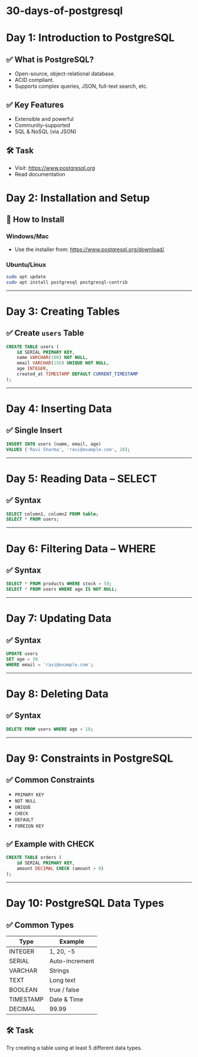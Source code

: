 # 30-days-of-postgresql

# Day 1: Introduction to PostgreSQL

## ✅ What is PostgreSQL?

- Open-source, object-relational database.
- ACID compliant.
- Supports complex queries, JSON, full-text search, etc.

## ✅ Key Features

- Extensible and powerful
- Community-supported
- SQL & NoSQL (via JSON)

## 🛠️ Task

- Visit: https://www.postgresql.org
- Read documentation


# Day 2: Installation and Setup

## 🔧 How to Install

### Windows/Mac
- Use the installer from: https://www.postgresql.org/download/

### Ubuntu/Linux
```bash
sudo apt update
sudo apt install postgresql postgresql-contrib
```


---

# Day 3: Creating Tables

## ✅ Create `users` Table
```sql
CREATE TABLE users (
    id SERIAL PRIMARY KEY,
    name VARCHAR(100) NOT NULL,
    email VARCHAR(150) UNIQUE NOT NULL,
    age INTEGER,
    created_at TIMESTAMP DEFAULT CURRENT_TIMESTAMP
);

```


---

# Day 4: Inserting Data

## ✅ Single Insert
```sql
INSERT INTO users (name, email, age)
VALUES ('Ravi Sharma', 'ravi@example.com', 28);

```



---


# Day 5: Reading Data – SELECT


## ✅ Syntax
```sql
SELECT column1, column2 FROM table;
SELECT * FROM users;
```


---


# Day 6: Filtering Data – WHERE

## ✅ Syntax
```sql
SELECT * FROM products WHERE stock > 50;
SELECT * FROM users WHERE age IS NOT NULL;
```


---


# Day 7: Updating Data

## ✅ Syntax
```sql
UPDATE users
SET age = 30
WHERE email = 'ravi@example.com';

```

---


# Day 8: Deleting Data

## ✅ Syntax
```sql
DELETE FROM users WHERE age < 18;

```



---


# Day 9: Constraints in PostgreSQL

## ✅ Common Constraints
- `PRIMARY KEY`
- `NOT NULL`
- `UNIQUE`
- `CHECK`
- `DEFAULT`
- `FOREIGN KEY`

## ✅ Example with CHECK
```sql
CREATE TABLE orders (
    id SERIAL PRIMARY KEY,
    amount DECIMAL CHECK (amount > 0)
);

```

---


# Day 10: PostgreSQL Data Types

## ✅ Common Types

| Type      | Example       |
|-----------|----------------|
| INTEGER   | 1, 20, -5      |
| SERIAL    | Auto-increment |
| VARCHAR   | Strings        |
| TEXT      | Long text      |
| BOOLEAN   | true / false   |
| TIMESTAMP | Date & Time    |
| DECIMAL   | 99.99          |

## 🛠️ Task
Try creating a table using at least 5 different data types.


```
